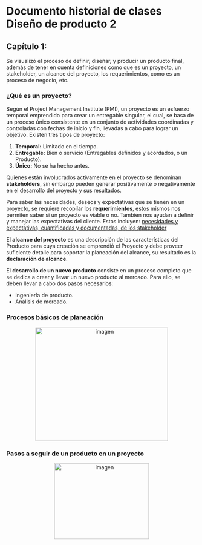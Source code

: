 # Documento historial de clases Diseño de producto 2
## Capítulo 1:
Se visualizó el proceso de definir, diseñar, y producir un producto final, además de tener en cuenta definiciones como que es un proyecto, un stakeholder, un alcance del proyecto, los requerimientos, como es un proceso de negocio, etc. 
### ¿Qué es un proyecto?
Según el Project Management Institute (PMI), un proyecto es un esfuerzo temporal emprendido para crear un entregable singular, el cual, se basa de un proceso único consistente en un conjunto de actividades coordinadas y controladas con fechas de inicio y fin, llevadas a cabo para lograr un
objetivo.
Existen tres tipos de proyecto:
  1. **Temporal:** Limitado en el tiempo.
  2. **Entregable:** Bien o servicio (Entregables definidos y acordados, o un Producto).
  3. **Único:** No se ha hecho antes.<br>
  
Quienes están involucrados activamente en el proyecto se denominan **stakeholders**, sin embargo pueden generar positivamente o negativamente en el desarrollo del proyecto y sus resultados.

Para saber las necesidades, deseos y expectativas que se tienen en un proyecto, se requiere recopilar los **requerimientos**, estos mismos nos permiten saber si un proyecto es viable o no. También nos ayudan a definir y manejar las expectativas del cliente. Estos incluyen: <ins>necesidades y expectativas, cuantificadas y documentadas, de
los stakeholder</ins>

El **alcance del proyecto** es una descripción de las características del Producto para cuya creación se emprendió el Proyecto y debe proveer suficiente detalle para soportar la planeación del alcance, su resultado es la **declaración de alcance**.

El **desarrollo de un nuevo producto** consiste en un proceso completo que se dedica a crear y llevar un nuevo producto al mercado. Para ello, se deben llevar a cabo dos pasos necesarios:
  - Ingeniería de producto.
  - Análisis de mercado.<br>

### Procesos básicos de planeación
<p align="center">
<img width="350" height="300" alt="imagen" src="https://github.com/user-attachments/assets/9e09dcf8-bfd1-4c87-acdf-802ded83b38d" />
</p>

### Pasos a seguir de un producto en un proyecto
<p align="center">  
<img width="250" height="200" alt="imagen" src="https://github.com/user-attachments/assets/0c991a94-f2bb-4c76-8331-b72fa6aa324b" />
</p>
